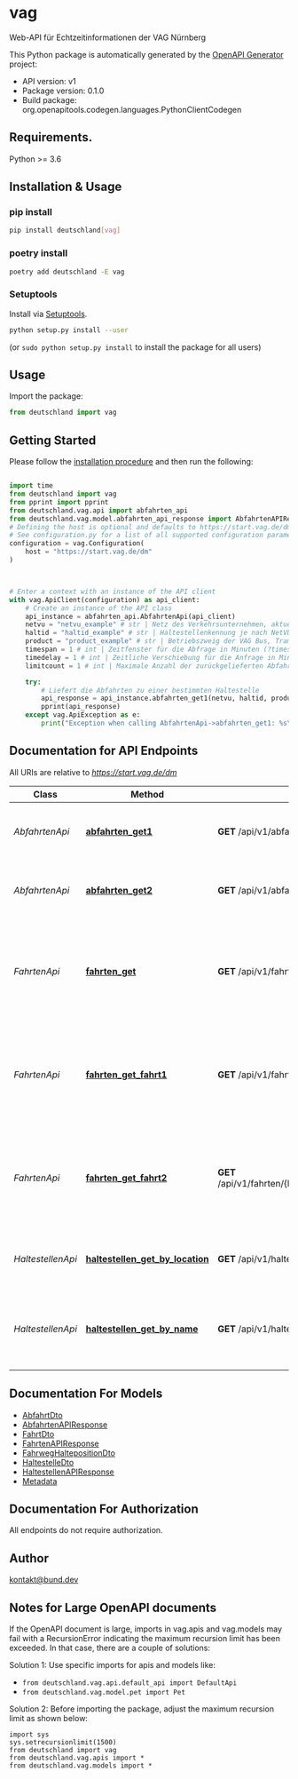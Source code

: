 # vag
Web-API für Echtzeitinformationen der VAG Nürnberg

This Python package is automatically generated by the [OpenAPI Generator](https://openapi-generator.tech) project:

- API version: v1
- Package version: 0.1.0
- Build package: org.openapitools.codegen.languages.PythonClientCodegen

## Requirements.

Python >= 3.6

## Installation & Usage
### pip install

```sh
pip install deutschland[vag]
```

### poetry install

```sh
poetry add deutschland -E vag
```

### Setuptools

Install via [Setuptools](http://pypi.python.org/pypi/setuptools).

```sh
python setup.py install --user
```
(or `sudo python setup.py install` to install the package for all users)

## Usage

Import the package:
```python
from deutschland import vag
```

## Getting Started

Please follow the [installation procedure](#installation--usage) and then run the following:

```python

import time
from deutschland import vag
from pprint import pprint
from deutschland.vag.api import abfahrten_api
from deutschland.vag.model.abfahrten_api_response import AbfahrtenAPIResponse
# Defining the host is optional and defaults to https://start.vag.de/dm
# See configuration.py for a list of all supported configuration parameters.
configuration = vag.Configuration(
    host = "https://start.vag.de/dm"
)



# Enter a context with an instance of the API client
with vag.ApiClient(configuration) as api_client:
    # Create an instance of the API class
    api_instance = abfahrten_api.AbfahrtenApi(api_client)
    netvu = "netvu_example" # str | Netz des Verkehrsunternehmen, aktuell \"VAG\" oder \"VGN\"
    haltid = "haltid_example" # str | Haltestellenkennung je nach NetVU - VGN-Kennung oder die HaltID der VAG
    product = "product_example" # str | Betriebszweig der VAG Bus, Tram, UBahn. Querystring: product=Bus,Tram (optional)
    timespan = 1 # int | Zeitfenster für die Abfrage in Minuten (?timespan=10) (optional)
    timedelay = 1 # int | Zeitliche Verschiebung für die Anfrage in Minuten (?timedelay=5) (optional)
    limitcount = 1 # int | Maximale Anzahl der zurückgelieferten Abfahrten (optional)

    try:
        # Liefert die Abfahrten zu einer bestimmten Haltestelle
        api_response = api_instance.abfahrten_get1(netvu, haltid, product=product, timespan=timespan, timedelay=timedelay, limitcount=limitcount)
        pprint(api_response)
    except vag.ApiException as e:
        print("Exception when calling AbfahrtenApi->abfahrten_get1: %s\n" % e)
```

## Documentation for API Endpoints

All URIs are relative to *https://start.vag.de/dm*

Class | Method | HTTP request | Description
------------ | ------------- | ------------- | -------------
*AbfahrtenApi* | [**abfahrten_get1**](docs/AbfahrtenApi.md#abfahrten_get1) | **GET** /api/v1/abfahrten/{netvu}/{haltid} | Liefert die Abfahrten zu einer bestimmten Haltestelle
*AbfahrtenApi* | [**abfahrten_get2**](docs/AbfahrtenApi.md#abfahrten_get2) | **GET** /api/v1/abfahrten/{netvu}/{haltid}/{line} | Liefert die Abfahrten zu einer bestimmten Haltestelle
*FahrtenApi* | [**fahrten_get**](docs/FahrtenApi.md#fahrten_get) | **GET** /api/v1/fahrten/{betriebszweig} | Liefert alle laufenden und startenden Fahrten zu dem angegebenen Betriebszweig innerhalb des angegebenen Zeitfenster.
*FahrtenApi* | [**fahrten_get_fahrt1**](docs/FahrtenApi.md#fahrten_get_fahrt1) | **GET** /api/v1/fahrten/{betriebszweig}/{fahrtnummer} | Liefert die Fahrt des angegebenen Betriebszweig mit der Fahrtnummer und dem aktuellen Betriebstag
*FahrtenApi* | [**fahrten_get_fahrt2**](docs/FahrtenApi.md#fahrten_get_fahrt2) | **GET** /api/v1/fahrten/{betriebszweig}/{betriebstag}/{fahrtnummer} | Liefert die Fahrt des angegebenen Betriebszweig mit der Fahrtnummer und dem angegebenen Betriebstag
*HaltestellenApi* | [**haltestellen_get_by_location**](docs/HaltestellenApi.md#haltestellen_get_by_location) | **GET** /api/v1/haltestellen/{netvu}/location | Liefert die Liste mit den Haltestellen zu der Umkreissuche
*HaltestellenApi* | [**haltestellen_get_by_name**](docs/HaltestellenApi.md#haltestellen_get_by_name) | **GET** /api/v1/haltestellen/{netvu} | Liefert die Liste mit den Haltestellen zu dem angegebenen Haltestellenname (Optional)


## Documentation For Models

 - [AbfahrtDto](docs/AbfahrtDto.md)
 - [AbfahrtenAPIResponse](docs/AbfahrtenAPIResponse.md)
 - [FahrtDto](docs/FahrtDto.md)
 - [FahrtenAPIResponse](docs/FahrtenAPIResponse.md)
 - [FahrwegHaltepositionDto](docs/FahrwegHaltepositionDto.md)
 - [HaltestelleDto](docs/HaltestelleDto.md)
 - [HaltestellenAPIResponse](docs/HaltestellenAPIResponse.md)
 - [Metadata](docs/Metadata.md)


## Documentation For Authorization

 All endpoints do not require authorization.

## Author

kontakt@bund.dev


## Notes for Large OpenAPI documents
If the OpenAPI document is large, imports in vag.apis and vag.models may fail with a
RecursionError indicating the maximum recursion limit has been exceeded. In that case, there are a couple of solutions:

Solution 1:
Use specific imports for apis and models like:
- `from deutschland.vag.api.default_api import DefaultApi`
- `from deutschland.vag.model.pet import Pet`

Solution 2:
Before importing the package, adjust the maximum recursion limit as shown below:
```
import sys
sys.setrecursionlimit(1500)
from deutschland import vag
from deutschland.vag.apis import *
from deutschland.vag.models import *
```

